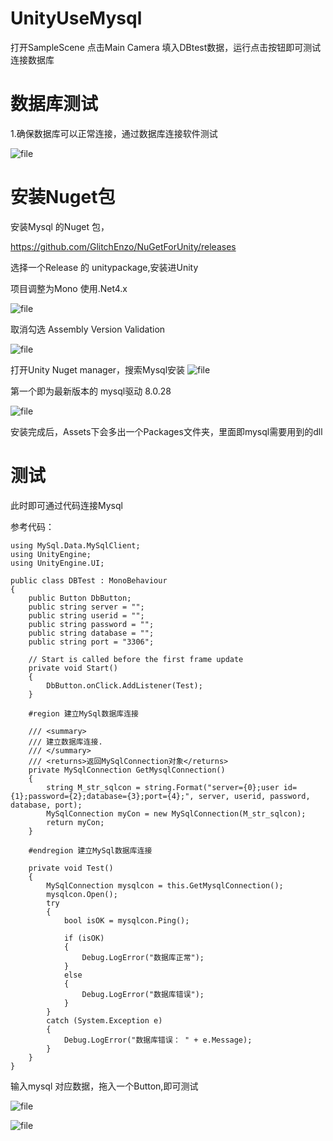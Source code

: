 # UnityUseMysql

打开SampleScene 点击Main Camera 填入DBtest数据，运行点击按钮即可测试连接数据库

# 数据库测试

1.确保数据库可以正常连接，通过数据库连接软件测试

![file](http://www.euph.cn/wp-content/uploads/2022/04/image-1649603930379.png)

# 安装Nuget包

安装Mysql 的Nuget 包，

https://github.com/GlitchEnzo/NuGetForUnity/releases

选择一个Release 的 unitypackage,安装进Unity

项目调整为Mono 使用.Net4.x

![file](http://www.euph.cn/wp-content/uploads/2022/04/image-1649604151301.png)

取消勾选 Assembly Version Validation

![file](http://www.euph.cn/wp-content/uploads/2022/04/image-1649604266516.png)

打开Unity Nuget manager，搜索Mysql安装
![file](http://www.euph.cn/wp-content/uploads/2022/04/image-1649604101863.png)

第一个即为最新版本的 mysql驱动 8.0.28

![file](http://www.euph.cn/wp-content/uploads/2022/04/image-1649604360407.png)

安装完成后，Assets下会多出一个Packages文件夹，里面即mysql需要用到的dll

# 测试

此时即可通过代码连接Mysql

参考代码：
```
using MySql.Data.MySqlClient;
using UnityEngine;
using UnityEngine.UI;

public class DBTest : MonoBehaviour
{
    public Button DbButton;
    public string server = "";
    public string userid = "";
    public string password = "";
    public string database = "";
    public string port = "3306";
 
    // Start is called before the first frame update
    private void Start()
    {
        DbButton.onClick.AddListener(Test);
    }

    #region 建立MySql数据库连接

    /// <summary>
    /// 建立数据库连接.
    /// </summary>
    /// <returns>返回MySqlConnection对象</returns>
    private MySqlConnection GetMysqlConnection()
    {
        string M_str_sqlcon = string.Format("server={0};user id={1};password={2};database={3};port={4};", server, userid, password, database, port);
        MySqlConnection myCon = new MySqlConnection(M_str_sqlcon);
        return myCon;
    }

    #endregion 建立MySql数据库连接

    private void Test()
    {
        MySqlConnection mysqlcon = this.GetMysqlConnection();
        mysqlcon.Open();
        try
        {
            bool isOK = mysqlcon.Ping();

            if (isOK)
            {
                Debug.LogError("数据库正常");
            }
            else
            {
                Debug.LogError("数据库错误");
            }
        }
        catch (System.Exception e)
        {
            Debug.LogError("数据库错误： " + e.Message);
        }
    }
}
```

输入mysql 对应数据，拖入一个Button,即可测试

![file](http://www.euph.cn/wp-content/uploads/2022/04/image-1649604662348.png)

![file](http://www.euph.cn/wp-content/uploads/2022/04/image-1649604866087.png)

